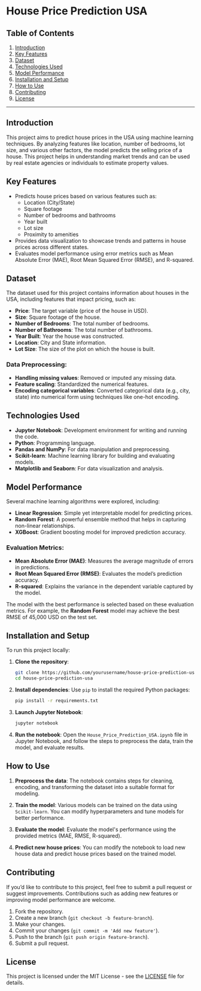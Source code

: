 
# House Price Prediction USA

## Table of Contents
1. [Introduction](#introduction)
2. [Key Features](#key-features)
3. [Dataset](#dataset)
4. [Technologies Used](#technologies-used)
5. [Model Performance](#model-performance)
6. [Installation and Setup](#installation-and-setup)
7. [How to Use](#how-to-use)
8. [Contributing](#contributing)
9. [License](#license)

---

## Introduction

This project aims to predict house prices in the USA using machine learning techniques. By analyzing features like location, number of bedrooms, lot size, and various other factors, the model predicts the selling price of a house. This project helps in understanding market trends and can be used by real estate agencies or individuals to estimate property values.

## Key Features

- Predicts house prices based on various features such as:
  - Location (City/State)
  - Square footage
  - Number of bedrooms and bathrooms
  - Year built
  - Lot size
  - Proximity to amenities
- Provides data visualization to showcase trends and patterns in house prices across different states.
- Evaluates model performance using error metrics such as Mean Absolute Error (MAE), Root Mean Squared Error (RMSE), and R-squared.

## Dataset

The dataset used for this project contains information about houses in the USA, including features that impact pricing, such as:
- **Price**: The target variable (price of the house in USD).
- **Size**: Square footage of the house.
- **Number of Bedrooms**: The total number of bedrooms.
- **Number of Bathrooms**: The total number of bathrooms.
- **Year Built**: Year the house was constructed.
- **Location**: City and State information.
- **Lot Size**: The size of the plot on which the house is built.

### Data Preprocessing:
- **Handling missing values**: Removed or imputed any missing data.
- **Feature scaling**: Standardized the numerical features.
- **Encoding categorical variables**: Converted categorical data (e.g., city, state) into numerical form using techniques like one-hot encoding.

## Technologies Used

- **Jupyter Notebook**: Development environment for writing and running the code.
- **Python**: Programming language.
- **Pandas and NumPy**: For data manipulation and preprocessing.
- **Scikit-learn**: Machine learning library for building and evaluating models.
- **Matplotlib and Seaborn**: For data visualization and analysis.

## Model Performance

Several machine learning algorithms were explored, including:
- **Linear Regression**: Simple yet interpretable model for predicting prices.
- **Random Forest**: A powerful ensemble method that helps in capturing non-linear relationships.
- **XGBoost**: Gradient boosting model for improved prediction accuracy.

### Evaluation Metrics:
- **Mean Absolute Error (MAE)**: Measures the average magnitude of errors in predictions.
- **Root Mean Squared Error (RMSE)**: Evaluates the model’s prediction accuracy.
- **R-squared**: Explains the variance in the dependent variable captured by the model.

The model with the best performance is selected based on these evaluation metrics. For example, the **Random Forest** model may achieve the best RMSE of 45,000 USD on the test set.

## Installation and Setup

To run this project locally:

1. **Clone the repository**:
   ```bash
   git clone https://github.com/yourusername/house-price-prediction-usa.git
   cd house-price-prediction-usa
   ```

2. **Install dependencies**:
   Use `pip` to install the required Python packages:
   ```bash
   pip install -r requirements.txt
   ```

3. **Launch Jupyter Notebook**:
   ```bash
   jupyter notebook
   ```

4. **Run the notebook**:
   Open the `House_Price_Prediction_USA.ipynb` file in Jupyter Notebook, and follow the steps to preprocess the data, train the model, and evaluate results.

## How to Use

1. **Preprocess the data**:
   The notebook contains steps for cleaning, encoding, and transforming the dataset into a suitable format for modeling.

2. **Train the model**:
   Various models can be trained on the data using `Scikit-learn`. You can modify hyperparameters and tune models for better performance.

3. **Evaluate the model**:
   Evaluate the model's performance using the provided metrics (MAE, RMSE, R-squared).

4. **Predict new house prices**:
   You can modify the notebook to load new house data and predict house prices based on the trained model.

## Contributing

If you’d like to contribute to this project, feel free to submit a pull request or suggest improvements. Contributions such as adding new features or improving model performance are welcome.

1. Fork the repository.
2. Create a new branch (`git checkout -b feature-branch`).
3. Make your changes.
4. Commit your changes (`git commit -m 'Add new feature'`).
5. Push to the branch (`git push origin feature-branch`).
6. Submit a pull request.

## License

This project is licensed under the MIT License - see the [LICENSE](LICENSE) file for details.

